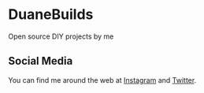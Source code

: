 # DuaneBuilds
Open source DIY projects by me

## Social Media

You can find me around the web at [Instagram](https://instagram/duanebuilds) and [Twitter](https://twitter.com/DuaneBuilds).
